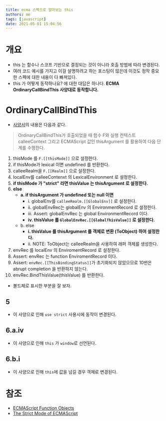 ```yaml
---
title: ecma 스펙으로 알아보는 this
authors: me
tags: [javascript]
date: 2021-05-01 15:04:56
---
```


# 개요

- this 는 함수나 스코프 기반으로 결정되는 것이 아니라 호출 방법에 따라 변경된다.
- 여러 코드 예시를 가지고 이걸 설명하려고 하는 포스팅이 많은데 이것도 정작 중요한 스펙에 대한 내용이 다 빠져있다.
- this 가 어떻게 동작하나요? 에 대한 대답은 하나다. **ECMA OrdinaryCallBindThis 사양대로 동작합니다.**

# OrdinaryCallBindThis

- [사양서](https://262.ecma-international.org/#sec-ordinarycallbindthis)의 내용은 다음과 같다.

> OrdinaryCallBindThis가 호출되었을 때 함수 F와 실행 컨텍스트 calleeContext 그리고 ECMAScript 값인 thisArgument 를 활용하여 다음 단계를 수행한다.

1. thisMode 를 `F.[[thisMode]]` 으로 설정한다.
2. if thisMode가 lexical 이면 undefined 를 반환한다.
3. calleeRealm을 `F.[[Realm]]` 으로 설정한다.
4. localEnv를 calleeContenxt 의 LexicalEnvironment 로 설정한다.
5. **if thisMode 가 "strict" 라면 thisValue 는 thisArgument 로 설정한다.**
6. **else**
   - **a. if thisArgument 가 undefined 또는 null 이면**
     - i. globalEnv를 `calleeRealm.[[GlobalEnv]]` 로 설정한다.
     - ii. globalEnvRec는 globalEnv 의 EnvironmentRecord 로 설정한다.
     - iii. Assert: globalEnvRec 는 global EnvironmentRecord 이다.
     - **iv. thisValue 를 `GlobalEnvRec.[[GlobalThisValue]]` 로 설정한다.**
   - b. else
     - **i. thisValue 를 thisArgument 를 객체로 변환 (ToObject) 하여 설정한다.**
     - ii. NOTE: ToObject는 calleeRealm을 사용하여 래퍼 객체를 생성한다.
7. envRec 를 localEnv 의 EnviromentRecord 로 설정한다.
8. Assert: envRec 는 function EnviromentRecord 이다.
9. Assert: `envRec.[[ThisBindingStatus]]`가 초기화되지 않았으므로 10번은 abrupt completion 을 반환하지 않는다.
10. envRec.BindThisValue(thisValue) 를 반환한다.

- 볼드체로 표시한 부분을 잘 보자.

## 5

- 이 사양으로 인해 `use strict` 사용시에 동작이 변경된다.

## 6.a.iv

- 이 사양으로 인해 `this` 가 `window`로 선언된다.

## 6.b.i

- 이 사양으로 인해 `this`에 값을 넘길 경우 객체로 변경된다.

# 참조

- [ECMAScript Function Objects](https://262.ecma-international.org/#sec-ecmascript-function-objects)
- [The Strict Mode of ECMAScript](https://262.ecma-international.org/#sec-strict-mode-of-ecmascript)

